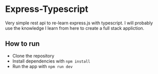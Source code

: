 # Express-Typescript

Very simple rest api to re-learn express.js with typescript. I will probably use the knowledge I learn from here to create a full stack appliction.

## How to run

- Clone the repository
- Install dependencies with `npm install`
- Run the app with `npm run dev`

